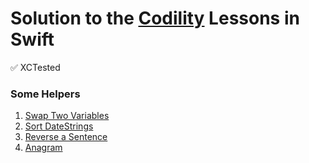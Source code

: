 # Solution to the [Codility](https://app.codility.com/programmers/lessons) Lessons in Swift

✅ XCTested

### Some Helpers
1. [Swap Two Variables](https://github.com/shahrukhalam/Codility-in-Swift/blob/master/Codility/Sources/Codility/Swap.swift)
2. [Sort DateStrings](https://github.com/shahrukhalam/CodilityInSwift/blob/master/Codility/Sources/Codility/SortDateStrings.swift)
3. [Reverse a Sentence](https://github.com/shahrukhalam/CodilityInSwift/blob/master/Codility/Sources/Codility/ReverseSentence.swift)
4. [Anagram](https://github.com/shahrukhalam/CodilityInSwift/blob/master/Codility/Sources/Codility/Anagram.swift)
